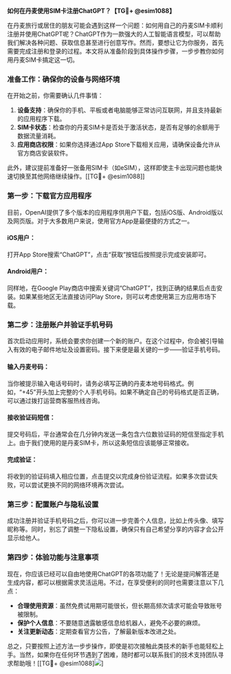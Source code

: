 **如何在丹麦使用SIM卡注册ChatGPT？【TG💪+ @esim1088】**

在丹麦旅行或居住的朋友可能会遇到这样一个问题：如何用自己的丹麦SIM卡顺利注册并使用ChatGPT呢？ChatGPT作为一款强大的人工智能语言模型，可以帮助我们解决各种问题、获取信息甚至进行创意写作。然而，要想让它为你服务，首先需要完成注册和登录的过程。本文将从准备阶段到具体操作步骤，一步步教你如何用丹麦SIM卡搞定这一切。

### 准备工作：确保你的设备与网络环境

在开始之前，你需要确认几件事情：

1. **设备支持**：确保你的手机、平板或者电脑能够正常访问互联网，并且支持最新的应用程序下载。
2. **SIM卡状态**：检查你的丹麦SIM卡是否处于激活状态，是否有足够的余额用于数据流量消耗。
3. **应用商店权限**：如果你选择通过App Store下载相关应用，请确保设备允许从官方商店安装软件。

此外，建议提前准备好一张备用SIM卡（如eSIM），这样即使主卡出现问题也能快速切换至其他网络继续操作。[[TG💪+ @esim1088]]

### 第一步：下载官方应用程序

目前，OpenAI提供了多个版本的应用程序供用户下载，包括iOS版、Android版以及网页版。对于大多数用户来说，使用官方App是最便捷的方式之一。

#### iOS用户：
打开App Store搜索“ChatGPT”，点击“获取”按钮后按照提示完成安装即可。

#### Android用户：
同样地，在Google Play商店中搜索关键词“ChatGPT”，找到正确的结果后点击安装。如果某些地区无法直接访问Play Store，则可以考虑使用第三方应用市场下载。

### 第二步：注册账户并验证手机号码

首次启动应用时，系统会要求你创建一个新的账户。在这个过程中，你会被引导输入有效的电子邮件地址及设置密码。接下来便是最关键的一步——验证手机号码。

#### 输入丹麦号码：
当你被提示输入电话号码时，请务必填写正确的丹麦本地号码格式。例如，“+45”开头加上完整的个人手机号码。如果不确定自己的号码格式是否正确，可以通过拨打运营商客服热线咨询。

#### 接收验证码短信：
提交号码后，平台通常会在几分钟内发送一条包含六位数验证码的短信至指定手机上。由于我们使用的是丹麦SIM卡，所以这条短信应该能够正常接收。

#### 完成验证：
将收到的验证码填入相应位置，点击提交以完成身份验证流程。如果多次尝试失败，可以尝试更换不同的网络环境再次尝试。

### 第三步：配置账户与隐私设置

成功注册并验证手机号码之后，你可以进一步完善个人信息，比如上传头像、填写昵称等。同时，别忘了调整一下隐私设置，确保只有自己希望分享的内容才会公开显示给他人。

### 第四步：体验功能与注意事项

现在，你应该已经可以自由地使用ChatGPT的各项功能了！无论是提问解答还是生成内容，都可以根据需求灵活运用。不过，在享受便利的同时也需要注意以下几点：

- **合理使用资源**：虽然免费试用期可能很长，但长期高频次请求可能会导致账号被限制。
- **保护个人信息**：不要随意透露敏感信息给机器人，避免不必要的麻烦。
- **关注更新动态**：定期查看官方公告，了解最新版本改进之处。

总之，只要按照上述方法一步步操作，即使是初次接触此类技术的新手也能轻松上手。当然，如果你在任何环节遇到了困难，随时都可以联系我们的技术支持团队寻求帮助哦！[[TG💪+ @esim1088]![](https://i.postimg.cc/4NQfJmqS/Snipaste-2025-05-13-00-14-12.png)]